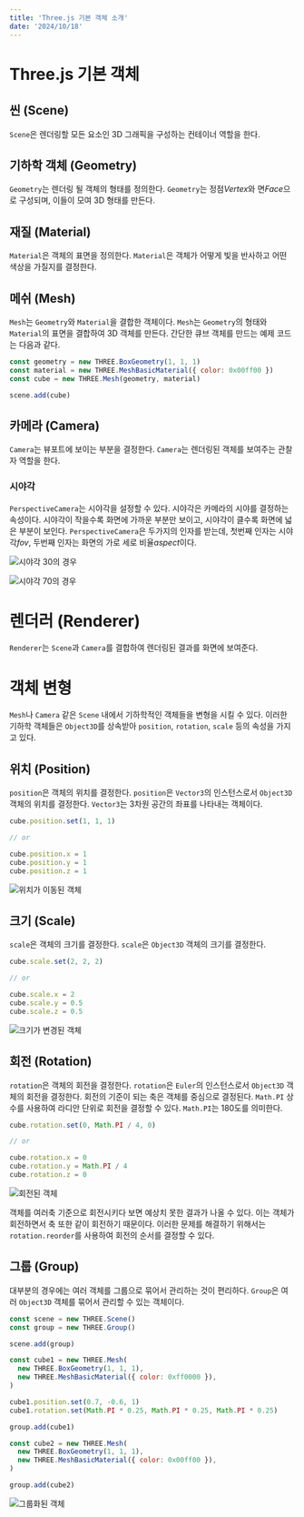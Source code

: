 ```yaml
---
title: 'Three.js 기본 객체 소개'
date: '2024/10/18'
---
```


# Three.js 기본 객체

## 씬 (Scene)

`Scene`은 렌더링할 모든 요소인 3D 그래픽을 구성하는 컨테이너 역할을 한다.

## 기하학 객체 (Geometry)

`Geometry`는 렌더링 될 객체의 형태를 정의한다. `Geometry`는 정점*Vertex*와 면*Face*으로 구성되며, 이들이 모여 3D 형태를 만든다.

## 재질 (Material)

`Material`은 객체의 표면을 정의한다. `Material`은 객체가 어떻게 빛을 반사하고 어떤 색상을 가질지를 결정한다.

## 메쉬 (Mesh)

`Mesh`는 `Geometry`와 `Material`을 결합한 객체이다. `Mesh`는 `Geometry`의 형태와 `Material`의 표면을 결합하여 3D 객체를 만든다.
간단한 큐브 객체를 만드는 예제 코드는 다음과 같다.

```javascript
const geometry = new THREE.BoxGeometry(1, 1, 1)
const material = new THREE.MeshBasicMaterial({ color: 0x00ff00 })
const cube = new THREE.Mesh(geometry, material)

scene.add(cube)
```

## 카메라 (Camera)

`Camera`는 뷰포트에 보이는 부분을 결정한다. `Camera`는 렌더링된 객체를 보여주는 관찰자 역할을 한다.

### 시야각

`PerspectiveCamera`는 시야각을 설정할 수 있다. 시야각은 카메라의 시야를 결정하는 속성이다. 시야각이 작을수록 화면에 가까운 부분만 보이고, 시야각이 클수록 화면에 넓은 부분이 보인다.
`PerspectiveCamera`은 두가지의 인자를 받는데, 첫번째 인자는 시야각*fov*, 두번째 인자는 화면의 가로 세로 비율*aspect*이다.

![시야각 30의 경우](1.png)

![시야각 70의 경우](2.png)

# 렌더러 (Renderer)

`Renderer`는 `Scene`과 `Camera`를 결합하여 렌더링된 결과를 화면에 보여준다.

# 객체 변형

`Mesh`나 `Camera` 같은 `Scene` 내에서 기하학적인 객체들을 변형을 시킬 수 있다. 이러한 기하학 객체들은 `Object3D`를 상속받아 `position`, `rotation`, `scale` 등의 속성을 가지고 있다.

## 위치 (Position)

`position`은 객체의 위치를 결정한다. `position`은 `Vector3`의 인스턴스로서 `Object3D` 객체의 위치를 결정한다. `Vector3`는 3차원 공간의 좌표를 나타내는 객체이다.

```javascript
cube.position.set(1, 1, 1)

// or

cube.position.x = 1
cube.position.y = 1
cube.position.z = 1
```

![위치가 이동된 객체](3.png)

## 크기 (Scale)

`scale`은 객체의 크기를 결정한다. `scale`은 `Object3D` 객체의 크기를 결정한다.

```javascript
cube.scale.set(2, 2, 2)

// or

cube.scale.x = 2
cube.scale.y = 0.5
cube.scale.z = 0.5
```

![크기가 변경된 객체](4.png)

## 회전 (Rotation)

`rotation`은 객체의 회전을 결정한다. `rotation`은 `Euler`의 인스턴스로서 `Object3D` 객체의 회전을 결정한다. 회전의 기준이 되는 축은 객체를 중심으로 결정된다. `Math.PI` 상수를 사용하여 라디안 단위로 회전을 결정할 수 있다. `Math.PI`는 180도를 의미한다.

```javascript
cube.rotation.set(0, Math.PI / 4, 0)

// or

cube.rotation.x = 0
cube.rotation.y = Math.PI / 4
cube.rotation.z = 0
```

![회전된 객체](5.png)

객체를 여러축 기준으로 회전시키다 보면 예상치 못한 결과가 나올 수 있다. 이는 객체가 회전하면서 축 또한 같이 회전하기 때문이다. 이러한 문제를 해결하기 위해서는 `rotation.reorder`를 사용하여 회전의 순서를 결정할 수 있다.

## 그룹 (Group)

대부분의 경우에는 여러 객체를 그룹으로 묶어서 관리하는 것이 편리하다. `Group`은 여러 `Object3D` 객체를 묶어서 관리할 수 있는 객체이다.

```javascript
const scene = new THREE.Scene()
const group = new THREE.Group()

scene.add(group)

const cube1 = new THREE.Mesh(
  new THREE.BoxGeometry(1, 1, 1),
  new THREE.MeshBasicMaterial({ color: 0xff0000 }),
)

cube1.position.set(0.7, -0.6, 1)
cube1.rotation.set(Math.PI * 0.25, Math.PI * 0.25, Math.PI * 0.25)

group.add(cube1)

const cube2 = new THREE.Mesh(
  new THREE.BoxGeometry(1, 1, 1),
  new THREE.MeshBasicMaterial({ color: 0x00ff00 }),
)

group.add(cube2)
```

![그룹화된 객체](6.png)
